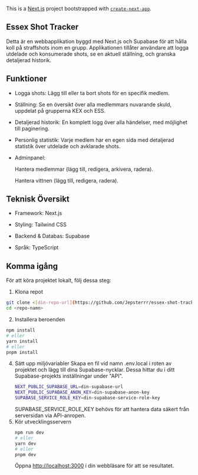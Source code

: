 This is a [Next.js](https://nextjs.org) project bootstrapped with [`create-next-app`](https://nextjs.org/docs/app/api-reference/cli/create-next-app).

## Essex Shot Tracker

Detta är en webbapplikation byggd med Next.js och Supabase för att hålla koll på straffshots inom en grupp. Applikationen tillåter användare att logga utdelade och konsumerade shots, se en aktuell ställning, och granska detaljerad historik.

## Funktioner
- Logga shots: Lägg till eller ta bort shots för en specifik medlem.

- Ställning: Se en översikt över alla medlemmars nuvarande skuld, uppdelat på grupperna KEX och ESS.

- Detaljerad historik: En komplett logg över alla händelser, med möjlighet till paginering.

- Personlig statistik: Varje medlem har en egen sida med detaljerad statistik över utdelade och avklarade shots.

- Adminpanel:

  Hantera medlemmar (lägg till, redigera, arkivera, radera).

  Hantera vittnen (lägg till, redigera, radera).

## Teknisk Översikt
- Framework: Next.js

- Styling: Tailwind CSS

- Backend & Databas: Supabase

- Språk: TypeScript

## Komma igång
För att köra projektet lokalt, följ dessa steg:

1. Klona repot
  ```bash
  git clone <[din-repo-url](https://github.com/Jepsterrr/essex-shot-tracker)>
  cd <repo-namn>
  ```
2. Installera beroenden
  ```bash
  npm install
  # eller
  yarn install
  # eller
  pnpm install
  ``` 
4. Sätt upp miljövariabler
   Skapa en fil vid namn .env.local i roten av projektet och lägg till dina Supabase-nycklar. Dessa hittar du i ditt Supabase-projekts inställningar under "API".
   ```bash
   NEXT_PUBLIC_SUPABASE_URL=din-supabase-url
   NEXT_PUBLIC_SUPABASE_ANON_KEY=din-supabase-anon-key
   SUPABASE_SERVICE_ROLE_KEY=din-supabase-service-role-key
   ```
   SUPABASE_SERVICE_ROLE_KEY behövs för att hantera data säkert från serversidan via API-anropen.
6. Kör utvecklingsservern
   ```bash
   npm run dev
   # eller
   yarn dev
   # eller
   pnpm dev
   ```
   Öppna [http://localhost:3000](http://localhost:3000) i din webbläsare för att se resultatet.
